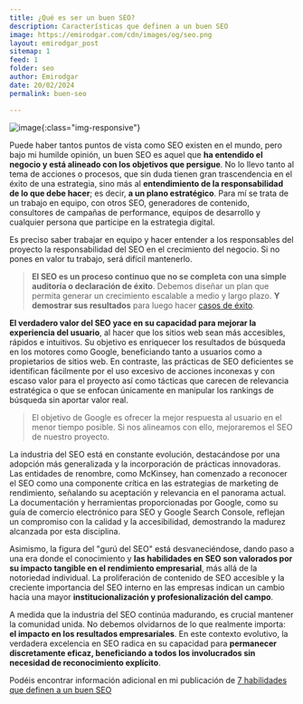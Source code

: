 ```yaml
---
title: ¿Qué es ser un buen SEO?
description: Características que definen a un buen SEO
image: https://emirodgar.com/cdn/images/og/seo.png
layout: emirodgar_post
sitemap: 1
feed: 1
folder: seo
author: Emirodgar
date: 20/02/2024
permalink: buen-seo

---
```


![image](https://github.com/Emirodgar/w-emirodgar-com/assets/4302127/eb11ec6c-1bfc-4221-8a31-3d98f4a0bb39){:class="img-responsive"}


Puede haber tantos puntos de vista como SEO existen en el mundo, pero bajo mi humilde opinión, un buen SEO es aquel que **ha entendido el negocio y está alineado con los objetivos que persigue**. No lo llevo tanto al tema de acciones o procesos, que sin duda tienen gran trascendencia en el éxito de una estrategia, sino más al **entendimiento de la responsabilidad de lo que debe hacer**; es decir, **a un plano estratégico**. Para mí se trata de un trabajo en equipo, con otros SEO, generadores de contenido, consultores de campañas de performance, equipos de desarrollo y cualquier persona que participe en la estrategia digital. 

Es preciso saber trabajar en equipo y hacer entender a los responsables del proyecto la responsabilidad del SEO en el crecimiento del negocio. Si no pones en valor tu trabajo, será difícil mantenerlo. 

> **El SEO es un proceso continuo que no se completa con una simple auditoría o declaración de éxito**. Debemos diseñar un plan que permita generar un crecimiento escalable a medio y largo plazo. **Y demostrar sus resultados** para luego hacer [casos de éxito](https://emirodgar.com/casos-exito-seo).

**El verdadero valor del SEO yace en su capacidad para mejorar la experiencia del usuario**, al hacer que los sitios web sean más accesibles, rápidos e intuitivos. Su objetivo es enriquecer los resultados de búsqueda en los motores como Google, beneficiando tanto a usuarios como a propietarios de sitios web. En contraste, las prácticas de SEO deficientes se identifican fácilmente por el uso excesivo de acciones inconexas y con escaso valor para el proyecto así como tácticas que carecen de relevancia estratégica o que se enfocan únicamente en manipular los rankings de búsqueda sin aportar valor real. 

> El objetivo de Google es ofrecer la mejor respuesta al usuario en el menor tiempo posible. Si nos alineamos con ello, mejoraremos el SEO de nuestro proyecto.

La industria del SEO está en constante evolución, destacándose por una adopción más generalizada y la incorporación de prácticas innovadoras. Las entidades de renombre, como McKinsey, han comenzado a reconocer el SEO como una componente crítica en las estrategias de marketing de rendimiento, señalando su aceptación y relevancia en el panorama actual. La documentación y herramientas proporcionadas por Google, como su guía de comercio electrónico para SEO y Google Search Console, reflejan un compromiso con la calidad y la accesibilidad, demostrando la madurez alcanzada por esta disciplina.

Asimismo, la figura del "gurú del SEO" está desvaneciéndose, dando paso a una era donde el conocimiento y **las habilidades en SEO son valorados por su impacto tangible en el rendimiento empresarial**, más allá de la notoriedad individual. La proliferación de contenido de SEO accesible y la creciente importancia del SEO interno en las empresas indican un cambio hacia una mayor **institucionalización y profesionalización del campo**. 

A medida que la industria del SEO continúa madurando, es crucial mantener la comunidad unida. No debemos olvidarnos de lo que realmente importa: **el impacto en los resultados empresariales**. En este contexto evolutivo, la verdadera excelencia en SEO radica en su capacidad para **permanecer discretamente eficaz, beneficiando a todos los involucrados sin necesidad de reconocimiento explícito**.

Podéis encontrar información adicional en mi publicación de [7 habilidades que definen a un buen SEO](https://emirodgar.com/habilidades-seo)
